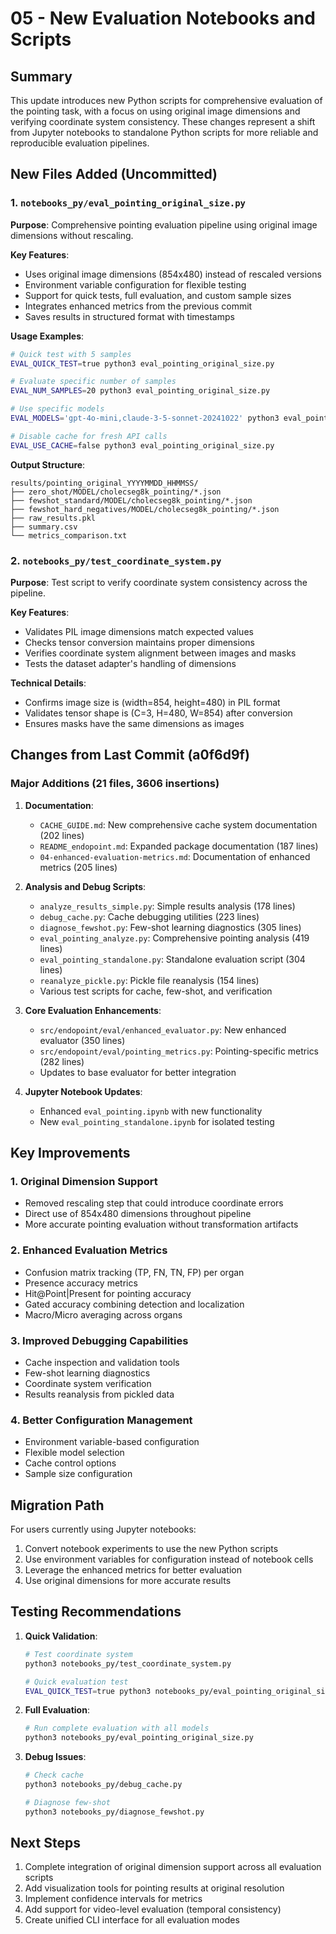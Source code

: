 # 05 - New Evaluation Notebooks and Scripts

## Summary

This update introduces new Python scripts for comprehensive evaluation of the pointing task, with a focus on using original image dimensions and verifying coordinate system consistency. These changes represent a shift from Jupyter notebooks to standalone Python scripts for more reliable and reproducible evaluation pipelines.

## New Files Added (Uncommitted)

### 1. `notebooks_py/eval_pointing_original_size.py`
**Purpose**: Comprehensive pointing evaluation pipeline using original image dimensions without rescaling.

**Key Features**:
- Uses original image dimensions (854x480) instead of rescaled versions
- Environment variable configuration for flexible testing
- Support for quick tests, full evaluation, and custom sample sizes
- Integrates enhanced metrics from the previous commit
- Saves results in structured format with timestamps

**Usage Examples**:
```bash
# Quick test with 5 samples
EVAL_QUICK_TEST=true python3 eval_pointing_original_size.py

# Evaluate specific number of samples
EVAL_NUM_SAMPLES=20 python3 eval_pointing_original_size.py

# Use specific models
EVAL_MODELS='gpt-4o-mini,claude-3-5-sonnet-20241022' python3 eval_pointing_original_size.py

# Disable cache for fresh API calls
EVAL_USE_CACHE=false python3 eval_pointing_original_size.py
```

**Output Structure**:
```
results/pointing_original_YYYYMMDD_HHMMSS/
├── zero_shot/MODEL/cholecseg8k_pointing/*.json
├── fewshot_standard/MODEL/cholecseg8k_pointing/*.json
├── fewshot_hard_negatives/MODEL/cholecseg8k_pointing/*.json
├── raw_results.pkl
├── summary.csv
└── metrics_comparison.txt
```

### 2. `notebooks_py/test_coordinate_system.py`
**Purpose**: Test script to verify coordinate system consistency across the pipeline.

**Key Features**:
- Validates PIL image dimensions match expected values
- Checks tensor conversion maintains proper dimensions
- Verifies coordinate system alignment between images and masks
- Tests the dataset adapter's handling of dimensions

**Technical Details**:
- Confirms image size is (width=854, height=480) in PIL format
- Validates tensor shape is (C=3, H=480, W=854) after conversion
- Ensures masks have the same dimensions as images

## Changes from Last Commit (a0f6d9f)

### Major Additions (21 files, 3606 insertions)

1. **Documentation**:
   - `CACHE_GUIDE.md`: New comprehensive cache system documentation (202 lines)
   - `README_endopoint.md`: Expanded package documentation (187 lines)
   - `04-enhanced-evaluation-metrics.md`: Documentation of enhanced metrics (205 lines)

2. **Analysis and Debug Scripts**:
   - `analyze_results_simple.py`: Simple results analysis (178 lines)
   - `debug_cache.py`: Cache debugging utilities (223 lines)
   - `diagnose_fewshot.py`: Few-shot learning diagnostics (305 lines)
   - `eval_pointing_analyze.py`: Comprehensive pointing analysis (419 lines)
   - `eval_pointing_standalone.py`: Standalone evaluation script (304 lines)
   - `reanalyze_pickle.py`: Pickle file reanalysis (154 lines)
   - Various test scripts for cache, few-shot, and verification

3. **Core Evaluation Enhancements**:
   - `src/endopoint/eval/enhanced_evaluator.py`: New enhanced evaluator (350 lines)
   - `src/endopoint/eval/pointing_metrics.py`: Pointing-specific metrics (282 lines)
   - Updates to base evaluator for better integration

4. **Jupyter Notebook Updates**:
   - Enhanced `eval_pointing.ipynb` with new functionality
   - New `eval_pointing_standalone.ipynb` for isolated testing

## Key Improvements

### 1. Original Dimension Support
- Removed rescaling step that could introduce coordinate errors
- Direct use of 854x480 dimensions throughout pipeline
- More accurate pointing evaluation without transformation artifacts

### 2. Enhanced Evaluation Metrics
- Confusion matrix tracking (TP, FN, TN, FP) per organ
- Presence accuracy metrics
- Hit@Point|Present for pointing accuracy
- Gated accuracy combining detection and localization
- Macro/Micro averaging across organs

### 3. Improved Debugging Capabilities
- Cache inspection and validation tools
- Few-shot learning diagnostics
- Coordinate system verification
- Results reanalysis from pickled data

### 4. Better Configuration Management
- Environment variable-based configuration
- Flexible model selection
- Cache control options
- Sample size configuration

## Migration Path

For users currently using Jupyter notebooks:
1. Convert notebook experiments to use the new Python scripts
2. Use environment variables for configuration instead of notebook cells
3. Leverage the enhanced metrics for better evaluation
4. Use original dimensions for more accurate results

## Testing Recommendations

1. **Quick Validation**:
   ```bash
   # Test coordinate system
   python3 notebooks_py/test_coordinate_system.py
   
   # Quick evaluation test
   EVAL_QUICK_TEST=true python3 notebooks_py/eval_pointing_original_size.py
   ```

2. **Full Evaluation**:
   ```bash
   # Run complete evaluation with all models
   python3 notebooks_py/eval_pointing_original_size.py
   ```

3. **Debug Issues**:
   ```bash
   # Check cache
   python3 notebooks_py/debug_cache.py
   
   # Diagnose few-shot
   python3 notebooks_py/diagnose_fewshot.py
   ```

## Next Steps

1. Complete integration of original dimension support across all evaluation scripts
2. Add visualization tools for pointing results at original resolution
3. Implement confidence intervals for metrics
4. Add support for video-level evaluation (temporal consistency)
5. Create unified CLI interface for all evaluation modes